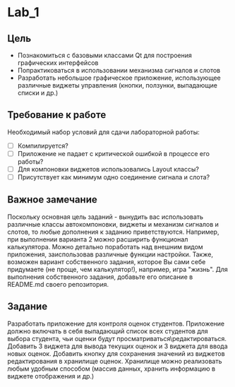 # Lab_1
## Цель
* Познакомиться с базовыми классами Qt для построения графических интерфейсов
* Попрактиковаться в использовании механизма сигналов и слотов
* Разработать небольшое графическое приложение, использующее различные виджеты управления (кнопки, ползунки, выпадающие списки и др.)

## Требование к работе
Необходимый набор условий для сдачи лабораторной работы:
- [ ] Компилируется?
- [ ] Приложение не падает с критической ошибкой в процессе его работы?
- [ ] Для компоновки виджетов использовались Layout классы?
- [ ] Присутствует как минимум одно соединение сигнала и слота?

## Важное замечание
Поскольку основная цель заданий - вынудить вас использовать различные классы автокомпоновки, виджеты и механизм сигналов и слотов, то любые дополнения к заданию приветствуются. Например, при выполнении варианта 2 можно расширить функционал калькулятора. Можно детально поработать над внешним видом приложения, заиспользовав различные функции настройки. Также, возможен вариант собственного задания, которое Вы сами себе придумаете (не проще, чем калькулятор!), например, игра "жизнь". Для выполнения собственного задания, добавьте его описание в README.md своего репозитория.

## Задание
Разработать приложение для контроля оценок студентов. Приложение должно включать в себя выпадающий список всех студентов для выбора студента, чьи оценки будут просматриваться\редактироваться. Добавить 3 виджета для вывода текущих оценок и 3 виджета для ввода новых оценок. Добавить кнопку для сохранения значений из виджетов редактирования в хранилище оценок. Хранилище можно реализовать любым удобным способом (массив данных, хранить информацию в виджете отображения и др.)
